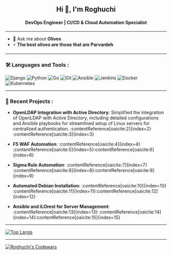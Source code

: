 <h2 align="center">Hi 👋, I'm Roghuchi</h2>
<h4 align="center">DevOps Engineer | CI/CD & Cloud Automation Specialist</h4>

---

- 💬 Ask me about **Olives**
- ⚡ **The best olives are those that are Parvardeh**

---

### :hammer_and_wrench: Languages and Tools :

<div>
  <img src="https://img.shields.io/badge/django-%23092E20.svg?style=for-the-badge&logo=django&logoColor=white" alt="Django">
  <img src="https://img.shields.io/badge/python-3670A0?style=for-the-badge&logo=python&logoColor=ffdd54" alt="Python">
  <img src="https://img.shields.io/badge/go-%2300ADD8.svg?style=for-the-badge&logo=go&logoColor=white" alt="Go">
  <img src="https://img.shields.io/badge/git-%23F05032.svg?style=for-the-badge&logo=git&logoColor=white" alt="Git">
  <img src="https://img.shields.io/badge/ansible-%23EE0000.svg?style=for-the-badge&logo=ansible&logoColor=white" alt="Ansible">
  <img src="https://img.shields.io/badge/jenkins-%232C5263.svg?style=for-the-badge&logo=jenkins&logoColor=white" alt="Jenkins">
  <img src="https://img.shields.io/badge/docker-%230db7ed.svg?style=for-the-badge&logo=docker&logoColor=white" alt="Docker">
  <img src="https://img.shields.io/badge/kubernetes-%23326ce5.svg?style=for-the-badge&logo=kubernetes&logoColor=white" alt="Kubernetes">
</div>

---

### :rocket: Recent Projects :

- **OpenLDAP Integration with Active Directory**: Simplified the integration of OpenLDAP with Active Directory, including detailed configurations and Ansible playbooks for streamlined setup of Linux servers for centralized authentication. :contentReference[oaicite:2]{index=2}&#8203;:contentReference[oaicite:3]{index=3}

- **F5 WAF Automation**: :contentReference[oaicite:4]{index=4} :contentReference[oaicite:5]{index=5}&#8203;:contentReference[oaicite:6]{index=6}

- **Sigma Rule Automation**: :contentReference[oaicite:7]{index=7} :contentReference[oaicite:8]{index=8}&#8203;:contentReference[oaicite:9]{index=9}

- **Automated Debian Installation**: :contentReference[oaicite:10]{index=10} :contentReference[oaicite:11]{index=11}&#8203;:contentReference[oaicite:12]{index=12}

- **Ansible and iLOrest for Server Management**: :contentReference[oaicite:13]{index=13} :contentReference[oaicite:14]{index=14}&#8203;:contentReference[oaicite:15]{index=15}

---

[![Top Langs](https://github-readme-stats.vercel.app/api/top-langs/?username=roghuchi&layout=compact&theme=vision-friendly-dark)](https://github.com/anuraghazra/github-readme-stats)

---

[![Roghuchi's Codewars](https://www.codewars.com/users/roghuchi/badges/large)](https://www.codewars.com/users/roghuchi)
